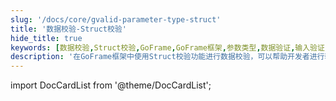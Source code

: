 ```yaml
---
slug: '/docs/core/gvalid-parameter-type-struct'
title: '数据校验-Struct校验'
hide_title: true
keywords: [数据校验,Struct校验,GoFrame,GoFrame框架,参数类型,数据验证,输入验证,服务器开发,后端架构,参数检查]
description: '在GoFrame框架中使用Struct校验功能进行数据校验，可以帮助开发者进行输入验证和参数类型检查。通过Struct校验，可以更高效地确保数据的正确性，提高服务器端的可靠性。'
---
```


import DocCardList from '@theme/DocCardList';

<DocCardList />